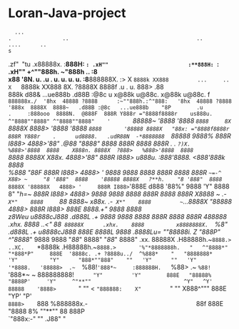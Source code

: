 # Loran-Java-project

      ...                                                                                .                ..                                        ..                     ....      ..                                                                s    
  .zf"` `"tu                                                                         .x88888x.         :**888H: `: .xH""                         :**888H: `: .xH""       +^""888h. ~"888h                               ..                            :8    
 x88      '8N.        u.      .u    .                  u.    u.      u.    u.       :8**888888X.  :>  X   `8888k XX888         ...     ..       X   `8888k XX888        8X.  ?8888X  8888f     .u    .          u.     888>                          .88    
 888k     d88&  ...ue888b   .d88B :@8c        u      x@88k u@88c.  x@88k u@88c.     f    `888888x./  '8hx  48888 ?8888      :~""888h.:^"888:   '8hx  48888 ?8888       '888x  8888X  8888~   .d88B :@8c   ...ue888b    "8P        .u          .     :888ooo 
 8888N.  @888F  888R Y888r ="8888f8888r    us888u.  ^"8888""8888" ^"8888""8888"    '       `*88888~  '8888 '8888 `8888     8X   `8888X  8888>  '8888 '8888 `8888       '88888 8888X   "88x: ="8888f8888r  888R Y888r    .      ud8888.   .udR88N  -*8888888 
 `88888 9888%   888R I888>   4888>'88"  .@88 "8888"   8888  888R    8888  888R      \.    .  `?)X.    %888>'8888  8888    X888n. 8888X  ?888>   %888>'8888  8888        `8888 8888X  X88x.    4888>'88"   888R I888>  u888u. :888'8888. <888'888k   8888    
   %888 "88F    888R I888>   4888> '    9888  9888    8888  888R    8888  888R       `~=-^   X88> ~     "8 '888"  8888    '88888 8888X   ?**h.    "8 '888"  8888          `*` 8888X '88888X   4888> '     888R I888> `'888E  d888 '88%" 9888 'Y"    8888    
    8"   "*h=~  888R I888>   4888>      9888  9888    8888  888R    8888  888R              X8888  ~   .-` X*"    8888      `*88 8888~ x88x.     .-` X*"    8888         ~`...8888X  "88888   4888>       888R I888>   888E  8888.+"    9888        8888    
  z8Weu        u8888cJ888   .d888L .+   9888  9888    8888  888R    8888  888R              488888       .xhx.    8888     ..<"  88*`  88888X      .xhx.    8888          x8888888X.   `%8"  .d888L .+   u8888cJ888    888E  8888L      9888       .8888Lu= 
 ""88888i.   Z  "*888*P"    ^"8888*"    9888  9888   "*88*" 8888"  "*88*" 8888"     .xx.     88888X    .H88888h.~`8888.>      ..XC.    `*8888k   .H88888h.~`8888.>       '%"*8888888h.   "   ^"8888*"     "*888*P"     888E  '8888c. .+ ?8888u../  ^%888*   
"   "8888888*     'Y"          "Y"      "888*""888"    ""   'Y"      ""   'Y"      '*8888.   '88888>  .~  `%88!` '888*~     :888888H.    `%88>  .~  `%88!` '888*~        ~    888888888!`       "Y"         'Y"        888E   "88888%    "8888P'     'Y"    
      ^"**""                             ^Y"   ^Y'                                   88888    '8888>        `"     ""      <  `"888888:    X"         `"     ""               X888^"""                                 888E     "YP'       "P'              
                                                                                     `8888>    `888                              %888888x.-`                                  `88f                                     888E                                 
                                                                                      "8888     8%                                 ""**""                                      88                                      888P                                 
                                                                                       `"888x:-"                                                                               ""                                    .J88" "                                
                                                                                                                                                                                                                                                            
                                                                                                                                                                                                                                                            
                                                                                                                                                                                                                                                            
                                                                                                                                                                                                                                                            
                                                                                                                                                                                                                                                            
                                                                                                                                                                                                                                                            
                                                                                                                                                                                                                                                            
                                                                                                                                                                                                                                                            
                                                                                                                                                                                                                                                            
                                                                                                                                                                                                                                                            
                                                                                                                                                                                                                                                            
                                                                                                                                                                                                                                                            
                                                                                                                                                                                                                                                            
                                                                                                                                                                                                                                                            
                                                                                                                                                                                                                                                            
                                                                                                                                                                                                                                                            
                                                                                                                                                                                                                                                            
                                                                                                                                                                                                                                                            
                                                                                                                                                                                                                                                            
                                                                                                                                                                                                                                                            
                                                                                                                                                                                                                                                            
                                                                                                                                                                                                                                                            
                                                                                                                                                                                                                                                            
                                                                                                                                                                                                                                                            
                                                                                                                                                                                                                                                            
                                                                                                                                                                                                                                                            
                                                                                                                                                                                                                                                            
                                                                                                                                                                                                                                                            
                                                                                                                                                                                                                                                            
                                                                                                                                                                                                                                                            
